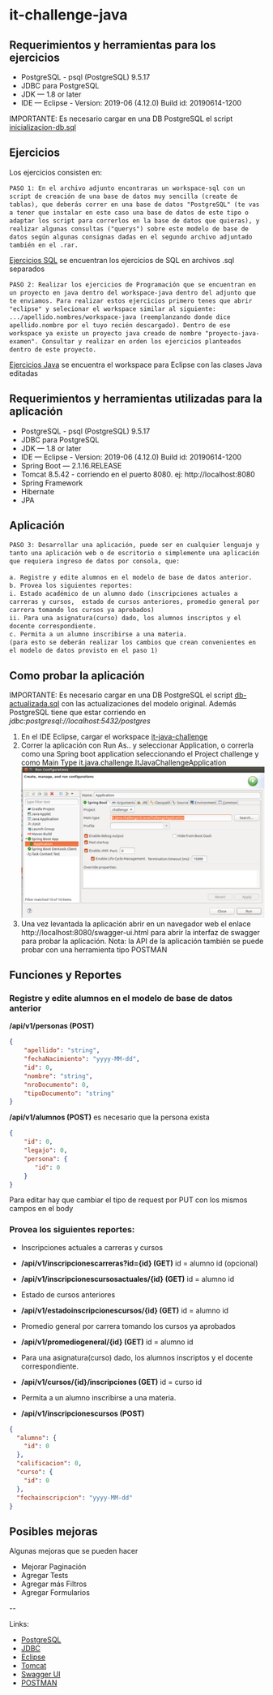 # it-challenge-java

## Requerimientos y herramientas para los ejercicios

* PostgreSQL - psql (PostgreSQL) 9.5.17
* JDBC para PostgreSQL
* JDK — 1.8 or later 
* IDE — Eclipse - Version: 2019-06 (4.12.0) Build id: 20190614-1200

IMPORTANTE: Es necesario cargar en una DB PostgreSQL el script [inicializacion-db.sql](tecnica.java/workspace-sql/inicializacion-db.sql)

## Ejercicios

Los ejercicios consisten en:

    PASO 1: En el archivo adjunto encontraras un workspace-sql con un script de creación de una base de datos muy sencilla (create de tablas), que deberás correr en una base de datos "PostgreSQL" (te vas a tener que instalar en este caso una base de datos de este tipo o adaptar los script para correrlos en la base de datos que quieras), y realizar algunas consultas ("querys") sobre este modelo de base de datos según algunas consignas dadas en el segundo archivo adjuntado también en el .rar.
[Ejercicios SQL](tecnica.java/workspace-sql) se encuentran los ejercicios de SQL en archivos .sql separados
    
    PASO 2: Realizar los ejercicios de Programación que se encuentran en un proyecto en java dentro del workspace-java dentro del adjunto que te enviamos. Para realizar estos ejercicios primero tenes que abrir "eclipse" y selecionar el workspace similar al siguiente: .../apellido.nombres/workspace-java (reemplanzando donde dice apellido.nombre por el tuyo recién descargado). Dentro de ese workspace ya existe un proyecto java creado de nombre "proyecto-java-examen". Consultar y realizar en orden los ejercicios planteados dentro de este proyecto.
[Ejercicios Java](tecnica.java/workspace-java) se encuentra el workspace para Eclipse con las clases Java editadas

## Requerimientos y herramientas utilizadas para la aplicación

* PostgreSQL - psql (PostgreSQL) 9.5.17
* JDBC para PostgreSQL
* JDK — 1.8 or later 
* IDE — Eclipse - Version: 2019-06 (4.12.0) Build id: 20190614-1200
* Spring Boot — 2.1.16.RELEASE
* Tomcat 8.5.42 - corriendo en el puerto 8080. ej: http://localhost:8080
* Spring Framework
* Hibernate
* JPA

## Aplicación

    PASO 3: Desarrollar una aplicación, puede ser en cualquier lenguaje y tanto una aplicación web o de escritorio o simplemente una aplicación que requiera ingreso de datos por consola, que:

    a. Registre y edite alumnos en el modelo de base de datos anterior.
    b. Provea los siguientes reportes:
    i. Estado académico de un alumno dado (inscripciones actuales a carreras y cursos,  estado de cursos anteriores, promedio general por carrera tomando los cursos ya aprobados)
    ii. Para una asignatura(curso) dado, los alumnos inscriptos y el docente correspondiente.
    c. Permita a un alumno inscribirse a una materia.
    (para esto se deberán realizar los cambios que crean convenientes en el modelo de datos provisto en el paso 1)

## Como probar la aplicación

IMPORTANTE: Es necesario cargar en una DB PostgreSQL el script [db-actualizada.sql](db-actualizada.sql) con las actualizaciones del modelo original. Además PostgreSQL tiene que estar corriendo en *jdbc:postgresql://localhost:5432/postgres*

1. En el IDE Eclipse, cargar el workspace [it-java-challenge](it-java-challenge)
2. Correr la aplicación con Run As.. y seleccionar Application, o correrla como una Spring boot application seleccionando el Project challenge y como Main Type it.java.challenge.ItJavaChallengeApplication
![Run Config](it-java-challenge/runconfig.png?raw=true "Run Config")
3. Una vez levantada la aplicación abrir en un navegador web el enlace http://localhost:8080/swagger-ui.html para abrir la interfaz de swagger para probar la aplicación. 
   Nota: la API de la aplicación también se puede probar con una herramienta tipo POSTMAN

## Funciones y Reportes

### Registre y edite alumnos en el modelo de base de datos anterior


**/api/v1/personas (POST)**
```json
{
    "apellido": "string",
    "fechaNacimiento": "yyyy-MM-dd",
    "id": 0,
    "nombre": "string",
    "nroDocumento": 0,
    "tipoDocumento": "string"
}
```


**/api/v1/alumnos (POST)** es necesario que la persona exista
```json
{
    "id": 0,
    "legajo": 0,
    "persona": {
       "id": 0
    }
}
```
Para editar hay que cambiar el tipo de request por PUT con los mismos campos en el body

### Provea los siguientes reportes:
- Inscripciones actuales a carreras y cursos

- **/api/v1/inscripcionescarreras?id={id} (GET)** id = alumno id (opcional)
- **/api/v1/inscripcionescursosactuales/{id} (GET)** id = alumno id

- Estado de cursos anteriores

- **/api/v1/estadoinscripcionescursos/{id} (GET)** id = alumno id

- Promedio general por carrera tomando los cursos ya aprobados

- **/api/v1/promediogeneral/{id} (GET)** id = alumno id

- Para una asignatura(curso) dado, los alumnos inscriptos y el docente correspondiente.

- **/api/v1/cursos/{id}/inscripciones (GET)** id = curso id

- Permita a un alumno inscribirse a una materia.

- **/api/v1/inscripcionescursos (POST)**
```json
{
  "alumno": {
    "id": 0
  },
  "calificacion": 0,
  "curso": {
    "id": 0
  },
  "fechainscripcion": "yyyy-MM-dd"
}
```

## Posibles mejoras

Algunas mejoras que se pueden hacer 

- Mejorar Paginación
- Agregar Tests
- Agregar más Filtros
- Agregar Formularios

--

Links:

- [PostgreSQL](https://www.digitalocean.com/community/tutorials/como-instalar-y-utilizar-postgresql-en-ubuntu-16-04-es)
- [JDBC](https://jdbc.postgresql.org/download.html)
- [Eclipse](https://websiteforstudents.com/how-to-install-eclipse-oxygen-ide-on-ubuntu-167-04-17-10-18-04/)
- [Tomcat](https://www.digitalocean.com/community/tutorials/how-to-install-apache-tomcat-8-on-ubuntu-16-04)
- [Swagger UI](https://swagger.io/tools/swagger-ui/)
- [POSTMAN](https://www.getpostman.com/)
